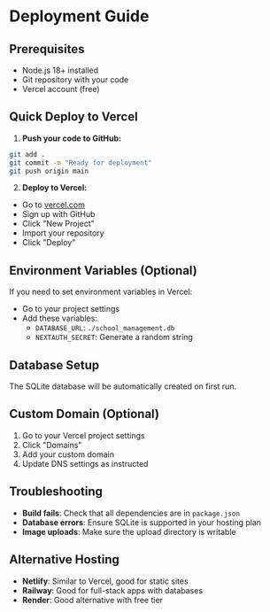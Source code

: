 # Deployment Guide

## Prerequisites
- Node.js 18+ installed
- Git repository with your code
- Vercel account (free)

## Quick Deploy to Vercel

1. **Push your code to GitHub:**
```bash
git add .
git commit -m "Ready for deployment"
git push origin main
```

2. **Deploy to Vercel:**
- Go to [vercel.com](https://vercel.com)
- Sign up with GitHub
- Click "New Project"
- Import your repository
- Click "Deploy"

## Environment Variables (Optional)

If you need to set environment variables in Vercel:
- Go to your project settings
- Add these variables:
  - `DATABASE_URL`: `./school_management.db`
  - `NEXTAUTH_SECRET`: Generate a random string

## Database Setup

The SQLite database will be automatically created on first run.

## Custom Domain (Optional)

1. Go to your Vercel project settings
2. Click "Domains"
3. Add your custom domain
4. Update DNS settings as instructed

## Troubleshooting

- **Build fails**: Check that all dependencies are in `package.json`
- **Database errors**: Ensure SQLite is supported in your hosting plan
- **Image uploads**: Make sure the upload directory is writable

## Alternative Hosting

- **Netlify**: Similar to Vercel, good for static sites
- **Railway**: Good for full-stack apps with databases
- **Render**: Good alternative with free tier
